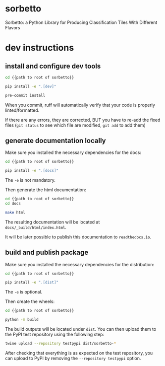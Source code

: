 # sorbetto

Sorbetto: a Python Library for Producing Classification Tiles With Different Flavors

# dev instructions

## install and configure dev tools

```sh
cd {{path to root of sorbetto}}

pip install -e ".[dev]"

pre-commit install
```

When you commit, ruff will automatically verify that your code is properly
linted/formatted.

If there are any errors, they are corrected, BUT you have to re-add the fixed
files (`git status` to see which file are modified, `git add` to add them)

## generate documentation locally

Make sure you installed the necessary dependencies for the docs:

```sh
cd {{path to root of sorbetto}}

pip install -e ".[docs]"
```

The `-e` is not mandatory.

Then generate the html documentation:

```sh
cd {{path to root of sorbetto}}
cd docs

make html
```

The resulting documentation will be located at `docs/_build/html/index.html`.

It will be later possible to publish this documentation to `readthedocs.io`.

## build and publish package

Make sure you installed the necessary dependencies for the distribution:

```sh
cd {{path to root of sorbetto}}

pip install -e ".[dist]"
```

The `-e` is optional.

Then create the wheels:

```sh
cd {{path to root of sorbetto}}

python -m build
```

The build outputs will be located under `dist`. You can then upload them to the PyPI
test repository using the following step:

```sh
twine upload --repository testpypi dist/sorbetto-*
```

After checking that everything is as expected on the test repository, you can
upload to PyPI by removing the `--repository testpypi` option.
